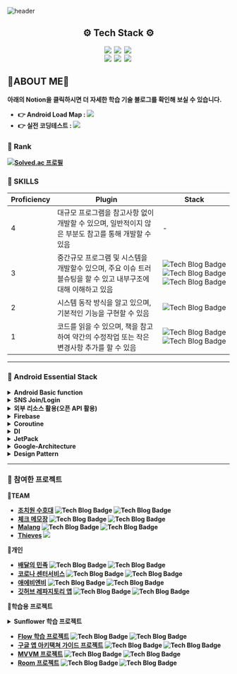 ![header](https://capsule-render.vercel.app/api?type=waving&color=20b2aa&text=Mingyu's%20GIT&fontAlign=80&fontSize=40&fontColor=009999)

<h2 align = center><b>⚙️  Tech Stack ⚙️ </h2>
<p align = center>
    <img src="http://img.shields.io/badge/-Android-0e6548?style=flat-square&logo=Android&logoColor=white"/></a>&nbsp
    <img src="http://img.shields.io/badge/-Java-3f00ff?style=flat-square&logo=Java&logoColor=white"/></a>&nbsp
    <img src="http://img.shields.io/badge/-Kotlin-b7b1e9?style=flat-square&logo=Kotlin&logoColor=white"/></a>&nbsp
    <br>
    <img src="http://img.shields.io/badge/-Spring-b4eeb4?style=flat-square&logo=Spring&logoColor=white"/></a>&nbsp
    <img src="http://img.shields.io/badge/-SpringBoot-b4eeb4?style=flat-square&logo=SpringBoot"/></a>&nbsp
    <img src="http://img.shields.io/badge/-FireBase-990000?style=flat-square&logo=FireBase"/></a>&nbsp
    <br>
</p>

## :cop:ABOUT ME:cop:
아래의 Notion을 클릭하시면 더 자세한 학습 기술 블로그를 확인해 보실 수 있습니다. 
- :point_right: **Android Load Map** : [<img src="https://img.shields.io/badge/Notion-%23000000.svg?style=for-the-badge&logo=notion&logoColor=white"/>](https://www.notion.so/Load-Map-31e63c9051da46db8c482df337f69a0c)
- :point_right: **실전 코딩테스트** : [<img src="https://img.shields.io/badge/Notion-%23000000.svg?style=for-the-badge&logo=notion&logoColor=white"/>](https://www.notion.so/Load-Map-31e63c9051da46db8c482df337f69a0c)

### 🏅 Rank

[![Solved.ac
프로필](http://mazassumnida.wtf/api/v2/generate_badge?boj=tnvnfdla1214)](https://solved.ac/tnvnfdla1214)


###  💪 SKILLS
| Proficiency | Plugin | Stack |
| ------ | ------ | ------ |
| 4 | 대규모 프로그램을 참고사항 없이 개발할 수 있으며, 일반적이지 않은 부분도 참고를 통해 개발할 수 있음 | - |
| 3 | 중간규모 프로그램 및 시스템을 개발할수 있으며, 주요 이슈 트러블슈팅을 할 수 있고 내부구조에 대해 이해하고 있음 | ![Tech Blog Badge](http://img.shields.io/badge/-Android-0e6548?style=flat-square&logo=Android) ![Tech Blog Badge](http://img.shields.io/badge/-Java-3f00ff?style=flat-square&logo=Java) ![Tech Blog Badge](http://img.shields.io/badge/-FireBase-990000?style=flat-square&logo=FireBase)|
| 2 | 시스템 동작 방식을 알고 있으며, 기본적인 기능을 구현할 수 있음 | ![Tech Blog Badge](http://img.shields.io/badge/-Kotlin-b7b1e9?style=flat-square&logo=Kotlin) |
| 1 | 코드를 읽을 수 있으며, 책을 참고하여 약간의 수정작업 또는 작은 변경사항 추가를 할 수 있음 | ![Tech Blog Badge](http://img.shields.io/badge/-SpringBoot-b4eeb4?style=flat-square&logo=SpringBoot) ![Tech Blog Badge](http://img.shields.io/badge/-Spring-b4eeb4?style=flat-square&logo=Spring)|

***
### 📜 Android Essential Stack 

<details> 
  <summary>Android Basic function</summary> 
  
   - [BroadcastReceiver](https://github.com/tnvnfdla1214/BroadcastReceiver)  
   - [RecyclerView](https://github.com/tnvnfdla1214/Recyclerview)  
   - [Fragment](https://github.com/tnvnfdla1214/Fragment)
</details>
<details> 
  <summary>SNS Join/Login</summary> 
  
   - [SNS Join/Login](https://github.com/tnvnfdla1214/SNS-Join-Login)
</details>
<details> 
  <summary>외부 리소스 활용(오픈 API 활용)</summary> 
  
   - [외부 리소스 활용(오픈 API 활용)](https://github.com/tnvnfdla1214/Leverage_external_resources)
</details>
<details> 
  <summary>Firebase</summary> 
  
   - [Firebase-Auth](https://github.com/tnvnfdla1214/SNS_Login)
   - [FireStore](https://github.com/tnvnfdla1214/FireStore/blob/main/README.md)
   - [Storage](https://github.com/tnvnfdla1214/FireStore/blob/main/README.md)
   - [FCM](https://github.com/tnvnfdla1214/BroadcastReceiver)
</details>
<details> 
  <summary>Coroutine</summary> 
  
   - [Coroutine Concept](https://github.com/tnvnfdla1214/Coroutine-Infomation)
   - [Coroutine Tutorial](https://github.com/tnvnfdla1214/Coroutine_-tutorial)
</details>
<details> 
  <summary>DI</summary> 
    
   - [Koin](https://github.com/tnvnfdla1214/DI-and-Koin)
   - [Hilt](https://github.com/tnvnfdla1214/Hilt)
</details>
<details> 
  <summary>JetPack</summary> 
  
   - [DataBinding](https://github.com/tnvnfdla1214/DataBinding_info)
   - [Room](https://github.com/tnvnfdla1214/Room_Example)
   - Navigation
   - [ViewModel](https://github.com/tnvnfdla1214/viewmodel22)
   - [LiveData](https://github.com/tnvnfdla1214/LiveData)
   - [ViewPager2](https://github.com/tnvnfdla1214/Airbnb_project)
   - paging
</details>
<details> 
  <summary>Google-Architecture</summary> 
  
   - [앱 아키텍쳐 가이드란](https://github.com/tnvnfdla1214/App_Architecture_Guide)
   - [UI 레이어](https://github.com/tnvnfdla1214/UI_Layer)
   - [Data 레이어](https://github.com/tnvnfdla1214/Data_Layer)
   - [Domain 레이어](https://github.com/tnvnfdla1214/Domain_Layer)
   - [stateFlow](https://github.com/tnvnfdla1214/Flow)
   - 모듈의 독립화
</details>
<details> 
  <summary>Design Pattern</summary> 
  
   - [MVC MVP MVVM](https://github.com/tnvnfdla1214/MVC_MVP_MVVM)
   - [MVVM](https://github.com/tnvnfdla1214/MVVM)
   - [MVVM++](https://github.com/tnvnfdla1214/MVVM-)
   - [MVI](https://github.com/tnvnfdla1214/MVI)
   - [State Pattern](https://github.com/tnvnfdla1214/StatePattenSample)
   - [Flow](https://github.com/tnvnfdla1214/ToDoApp)
   
</details>

***
### :necktie: 참여한 프로젝트

**:elephant:TEAM**
+ [조치원 수호대](https://github.com/tnvnfdla1214/homemade_guardian) ![Tech Blog Badge](http://img.shields.io/badge/-Android-0e6548?style=flat-square&logo=Android) ![Tech Blog Badge](http://img.shields.io/badge/-Java-3f00ff?style=flat-square&logo=Java)
+ [체크 메모장](https://github.com/tnvnfdla1214/CheckAlarmList) ![Tech Blog Badge](http://img.shields.io/badge/-Android-0e6548?style=flat-square&logo=Android) ![Tech Blog Badge](http://img.shields.io/badge/-Java-3f00ff?style=flat-square&logo=Java)
+ [Malang](https://github.com/tnvnfdla1214/Malang) ![Tech Blog Badge](http://img.shields.io/badge/-Android-0e6548?style=flat-square&logo=Android) ![Tech Blog Badge](http://img.shields.io/badge/-Java-3f00ff?style=flat-square&logo=Java)
+ [Thieves](https://github.com/tnvnfdla1214/VR-Game/blob/master/README.md) <img src="https://img.shields.io/badge/Unity-000000?style=for-the-badge&logo=Unity&logoColor=white">

**:penguin:개인**
+ [배달의 민족](https://github.com/tnvnfdla1214/DelevryProject) ![Tech Blog Badge](http://img.shields.io/badge/-Android-0e6548?style=flat-square&logo=Android) ![Tech Blog Badge](http://img.shields.io/badge/-Kotlin-b7b1e9?style=flat-square&logo=Kotlin)
+ [코로나 센터서비스](https://github.com/tnvnfdla1214/Covid19_Map) ![Tech Blog Badge](http://img.shields.io/badge/-Android-0e6548?style=flat-square&logo=Android) ![Tech Blog Badge](http://img.shields.io/badge/-Kotlin-b7b1e9?style=flat-square&logo=Kotlin)
+ [애에비엔비](https://github.com/tnvnfdla1214/Airbnb_project) ![Tech Blog Badge](http://img.shields.io/badge/-Android-0e6548?style=flat-square&logo=Android) ![Tech Blog Badge](http://img.shields.io/badge/-Kotlin-b7b1e9?style=flat-square&logo=Kotlin)
+ [깃허브 레파지토리 앱](https://github.com/tnvnfdla1214/github_repository) ![Tech Blog Badge](http://img.shields.io/badge/-Android-0e6548?style=flat-square&logo=Android) ![Tech Blog Badge](http://img.shields.io/badge/-Kotlin-b7b1e9?style=flat-square&logo=Kotlin)

**🍒학습용 프로젝트**

<details> 
  <summary>Sunflower 학습 프로젝트</summary> 
    
   - [소개](https://github.com/tnvnfdla1214/Sunflower_info)
   - [Model](https://github.com/tnvnfdla1214/Sunflower_Model)
   - [ViewModel](https://github.com/tnvnfdla1214/Sunflower_ViewModel)
   - [View](https://github.com/tnvnfdla1214/Sunflower_View)
   - [Hilt](https://github.com/tnvnfdla1214/Sunflower_Hilt)
   - [Navigation](https://github.com/tnvnfdla1214/Sunflower_Navigation)
   
</details>

+ [Flow 학습 프로젝트](https://github.com/tnvnfdla1214/ToDoApp) ![Tech Blog Badge](http://img.shields.io/badge/-Android-0e6548?style=flat-square&logo=Android) ![Tech Blog Badge](http://img.shields.io/badge/-Kotlin-b7b1e9?style=flat-square&logo=Kotlin)
+ [구글 앱 아키택쳐 가이드 프로젝트](https://github.com/tnvnfdla1214/ToDo) ![Tech Blog Badge](http://img.shields.io/badge/-Android-0e6548?style=flat-square&logo=Android) ![Tech Blog Badge](http://img.shields.io/badge/-Kotlin-b7b1e9?style=flat-square&logo=Kotlin)
+ [MVVM 프로젝트](https://github.com/tnvnfdla1214/MvvmExample) ![Tech Blog Badge](http://img.shields.io/badge/-Android-0e6548?style=flat-square&logo=Android) ![Tech Blog Badge](http://img.shields.io/badge/-Kotlin-b7b1e9?style=flat-square&logo=Kotlin)
+ [Room 프로젝트](https://github.com/tnvnfdla1214/Room_Example) ![Tech Blog Badge](http://img.shields.io/badge/-Android-0e6548?style=flat-square&logo=Android) ![Tech Blog Badge](http://img.shields.io/badge/-Kotlin-b7b1e9?style=flat-square&logo=Kotlin)

